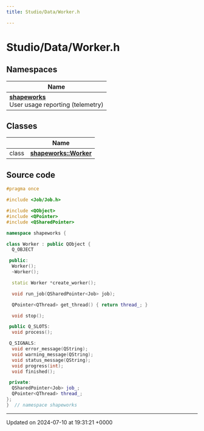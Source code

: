 ```yaml
---
title: Studio/Data/Worker.h

---
```


# Studio/Data/Worker.h



## Namespaces

| Name           |
| -------------- |
| **[shapeworks](../Namespaces/namespaceshapeworks.md)** <br>User usage reporting (telemetry)  |

## Classes

|                | Name           |
| -------------- | -------------- |
| class | **[shapeworks::Worker](../Classes/classshapeworks_1_1Worker.md)**  |




## Source code

```cpp
#pragma once

#include <Job/Job.h>

#include <QObject>
#include <QPointer>
#include <QSharedPointer>

namespace shapeworks {

class Worker : public QObject {
  Q_OBJECT

 public:
  Worker();
  ~Worker();

  static Worker *create_worker();

  void run_job(QSharedPointer<Job> job);

  QPointer<QThread> get_thread() { return thread_; }

  void stop();

 public Q_SLOTS:
  void process();

 Q_SIGNALS:
  void error_message(QString);
  void warning_message(QString);
  void status_message(QString);
  void progress(int);
  void finished();

 private:
  QSharedPointer<Job> job_;
  QPointer<QThread> thread_;
};
}  // namespace shapeworks
```


-------------------------------

Updated on 2024-07-10 at 19:31:21 +0000
